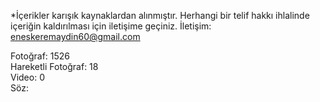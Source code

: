 *İçerikler karışık kaynaklardan alınmıştır. Herhangi bir telif hakkı ihlalinde içeriğin kaldırılması için iletişime geçiniz. İletişim: eneskeremaydin60@gmail.com

Fotoğraf: 1526  
Hareketli Fotoğraf: 18  
Video: 0  
Söz: 

